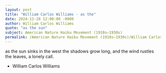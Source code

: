 ```yaml
---
layout: post
title: "William Carlos Williams - as the"
date: 2024-12-28 12:00:00 -0000
author: William Carlos Williams
quote: "as the sun"
subject: American Nature Haiku Movement (1910s–1930s)
permalink: /American Nature Haiku Movement (1910s–1930s)/William Carlos Williams/William Carlos Williams - as the
---
```


as the sun
 sinks in the west
 the shadows grow
 long,
 and the wind rustles
 the leaves,
 a lonely call.

- William Carlos Williams

